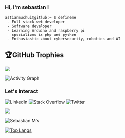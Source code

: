 ### Hi, I'm sebastian !


```cli
astianmuchui@github:~ $ defineme
 - Full stack web developer
 - Software developer
 - Learning Arduino and raspberry pi
 - specializes in php and python 
 - Enthusiastic about cybersecurity, robotics and AI
```

## 🏆GitHub Trophies
![](https://github-profile-trophy.vercel.app/?username=astianmuchui&theme=merko&no-frame=true&no-bg=true&margin-w=4)

![Activity Graph](https://activity-graph.herokuapp.com/graph?username=astianmuchui&theme=github&hide_border=true&bg_color=0030a&area_color=1f6fea&line=2fa4e7&point=fff&color=2fa4e7&hide_border=true )

### Let's Interact
[![LinkedIn](https://img.shields.io/badge/LinkedIn-%230077B5.svg?logo=linkedin&logoColor=white)](https://www.linkedin.com/in/astianmuchui/) [![Stack Overflow](https://img.shields.io/badge/-Stackoverflow-FE7A16?logo=stack-overflow&logoColor=white)](https://stackoverflow.com/users/14483975/seb-astian) [![Twitter](https://img.shields.io/badge/Twitter-%231DA1F2.svg?logo=Twitter&logoColor=white)](https://twitter.com/astianmuchui) 

![](https://github-readme-streak-stats.herokuapp.com/?user=astianmuchui&theme=tokyonight&hide_border=true)

![Sebastian M's](https://github-readme-stats.vercel.app/api?username=astianmuchui&show_icons=true&theme=tokyonight&hide_border=true)

[![Top Langs](https://github-readme-stats.vercel.app/api/top-langs/?username=astianmuchui&layout=compact&theme=tokyonight&langs_count=14&hide_border=true)](https://github.com/astianmuchui/github-readme-stats)

 

